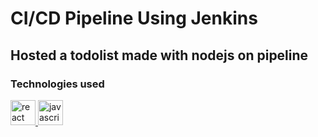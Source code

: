 # CI/CD Pipeline Using Jenkins
## Hosted a todolist made with nodejs on pipeline

### Technologies used

<a href="https://reactjs.org/" target="_blank" rel="noreferrer"> <img src="https://www.jenkins.io/images/logos/cambridge/cambridge.png" alt="react" width="40" height="40"/> </a>
<a href="https://developer.mozilla.org/en-US/docs/Web/JavaScript" target="_blank" rel="noreferrer"> <img src="https://upload.wikimedia.org/wikipedia/commons/thumb/9/93/Amazon_Web_Services_Logo.svg/768px-Amazon_Web_Services_Logo.svg.png?20170912170050" alt="javascript" width="40" height="40"/> </a>

